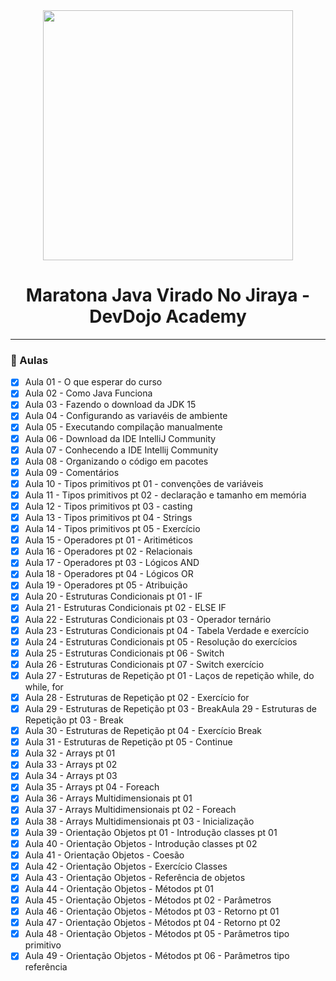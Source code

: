 <div align="center">
    <img src="https://devdojo.academy/images/LOGO_WHITE.svg" width="400">
    <h1>Maratona Java Virado No Jiraya - DevDojo Academy</h1>
    <hr>
</div>

### :memo: Aulas
- [x] Aula 01 - O que esperar do curso
- [x] Aula 02 - Como Java Funciona
- [x] Aula 03 - Fazendo o download da JDK 15
- [x] Aula 04 - Configurando as variavéis de ambiente
- [x] Aula 05 - Executando compilação manualmente
- [x] Aula 06 - Download da IDE IntelliJ Community
- [x] Aula 07 - Conhecendo a IDE Intellij Community
- [x] Aula 08 - Organizando o código em pacotes
- [x] Aula 09 - Comentários
- [x] Aula 10 - Tipos primitivos pt 01 - convenções de variáveis
- [x] Aula 11 - Tipos primitivos pt 02 - declaração e tamanho em memória
- [x] Aula 12 - Tipos primitivos pt 03 - casting
- [x] Aula 13 - Tipos primitivos pt 04 - Strings
- [x] Aula 14 - Tipos primitivos pt 05 - Exercício
- [x] Aula 15 - Operadores pt 01 - Aritiméticos
- [x] Aula 16 - Operadores pt 02 - Relacionais
- [x] Aula 17 - Operadores pt 03 - Lógicos AND
- [x] Aula 18 - Operadores pt 04 - Lógicos OR
- [x] Aula 19 - Operadores pt 05 - Atribuição
- [x] Aula 20 - Estruturas Condicionais pt 01 - IF
- [x] Aula 21 - Estruturas Condicionais pt 02 - ELSE IF
- [x] Aula 22 - Estruturas Condicionais pt 03 - Operador ternário
- [x] Aula 23 - Estruturas Condicionais pt 04 - Tabela Verdade e exercício
- [x] Aula 24 - Estruturas Condicionais pt 05 - Resolução do exercícios
- [x] Aula 25 - Estruturas Condicionais pt 06 - Switch
- [x] Aula 26 - Estruturas Condicionais pt 07 - Switch exercício
- [x] Aula 27 - Estruturas de Repetição pt 01 - Laços de repetição while, do while, for
- [x] Aula 28 - Estruturas de Repetição pt 02 - Exercício for
- [x] Aula 29 - Estruturas de Repetição pt 03 - BreakAula 29 - Estruturas de Repetição pt 03 - Break
- [x] Aula 30 - Estruturas de Repetição pt 04 - Exercício Break
- [x] Aula 31 - Estruturas de Repetição pt 05 - Continue
- [x] Aula 32 - Arrays pt 01
- [x] Aula 33 - Arrays pt 02
- [x] Aula 34 - Arrays pt 03
- [x] Aula 35 - Arrays pt 04 - Foreach
- [x] Aula 36 - Arrays Multidimensionais pt 01
- [x] Aula 37 - Arrays Multidimensionais pt 02 - Foreach
- [x] Aula 38 - Arrays Multidimensionais pt 03 - Inicialização
- [x] Aula 39 - Orientação Objetos pt 01 - Introdução classes pt 01
- [x] Aula 40 - Orientação Objetos - Introdução classes pt 02
- [x] Aula 41 - Orientação Objetos - Coesão
- [x] Aula 42 -  Orientação Objetos - Exercício Classes
- [x] Aula 43 - Orientação Objetos - Referência de objetos
- [x] Aula 44 - Orientação Objetos - Métodos pt 01
- [x] Aula 45 - Orientação Objetos - Métodos pt 02 - Parâmetros
- [x] Aula 46 - Orientação Objetos - Métodos pt 03 - Retorno pt 01
- [x] Aula 47 - Orientação Objetos - Métodos pt 04 - Retorno pt 02
- [x] Aula 48 - Orientação Objetos - Métodos pt 05 - Parâmetros tipo primitivo
- [x] Aula 49 - Orientação Objetos - Métodos pt 06 - Parâmetros tipo referência